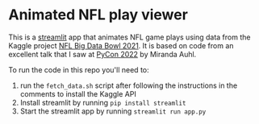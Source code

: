 # Animated NFL play viewer

This is a [streamlit](https://streamlit.io) app that animates NFL game plays 
using data from the Kaggle project
[NFL Big Data Bowl 2021](https://www.kaggle.com/c/nfl-big-data-bowl-2021).
It is based on code from an excellent talk that I saw at 
[PyCon 2022](https://us.pycon.org/2022/schedule/presentation/25/) by Miranda 
Auhl. 

To run the code in this repo you'll need to:

1. run the `fetch_data.sh` script after following the instructions in the
   comments to install the Kaggle API
1. Install streamlit by running `pip install streamlit`
1. Start the streamlit app by running `streamlit run app.py`